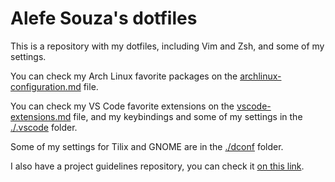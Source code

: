# Alefe Souza's dotfiles

This is a repository with my dotfiles, including Vim and Zsh, and some of my settings.

You can check my Arch Linux favorite packages on the [archlinux-configuration.md](archlinux-configuration.md) file.

You can check my VS Code favorite extensions on the [vscode-extensions.md](vscode-extensions.md) file, and my keybindings and some of my settings in the [./.vscode](./.vscode) folder.

Some of my settings for Tilix and GNOME are in the [./dconf](./dconf) folder.

I also have a project guidelines repository, you can check it [on this link](https://github.com/alefesouza/project-guidelines/blob/master/README.md).
